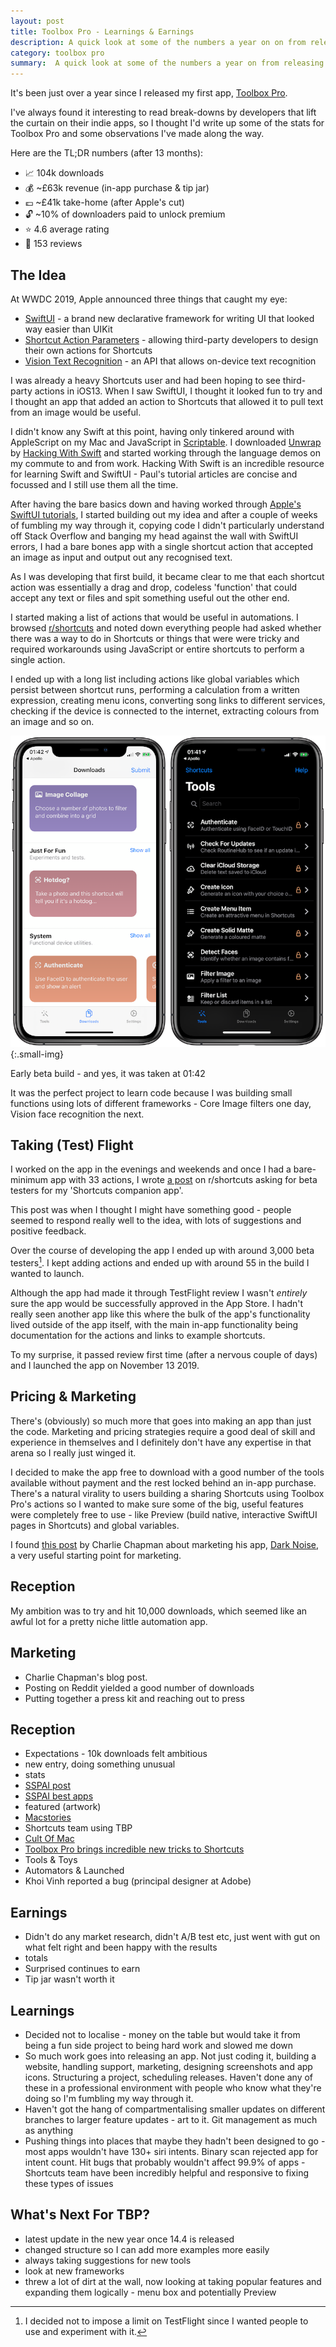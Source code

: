 ```yaml
---
layout: post
title: Toolbox Pro - Learnings & Earnings
description: A quick look at some of the numbers a year on on from releasing my first app.
category: toolbox pro
summary:  A quick look at some of the numbers a year on from releasing my first app.
---
```



It's been just over a year since I released my first app, [Toolbox Pro](https://www.toolboxpro.app).

I've always found it interesting to read break-downs by developers that lift the curtain on their indie apps, so I thought I'd write up some of the stats for Toolbox Pro and some observations I've made along the way. 

Here are the TL;DR numbers (after 13 months):

* 📈 104k downloads
* 💰 ~£63k revenue (in-app purchase & tip jar)
* 💷 ~£41k take-home (after Apple's cut)
* 🔓 ~10% of downloaders paid to unlock premium
* ⭐️ 4.6 average rating
* 📝 153 reviews

## The Idea
At WWDC 2019, Apple announced three things that caught my eye:
* [SwiftUI](https://youtu.be/psL_5RIBqnY?t=7598) - a brand new declarative framework for writing UI that looked way easier than UIKit
* [Shortcut Action Parameters](https://developer.apple.com/videos/play/wwdc2019/213/) - allowing third-party developers to design their own actions for Shortcuts
* [Vision Text Recognition](https://developer.apple.com/videos/play/wwdc2019/234/) - an API that allows on-device text recognition

I was already a heavy Shortcuts user and had been hoping to see third-party actions in iOS13. When I saw SwiftUI, I thought it looked fun to try and I thought an app that added an action to Shortcuts that allowed it to pull text from an image would be useful.

I didn't know any Swift at this point, having only tinkered around with AppleScript on my Mac and JavaScript in [Scriptable](https://scriptable.app). I downloaded [Unwrap](https://itunes.apple.com/app/id1440611372) by [Hacking With Swift](https://www.hackingwithswift.com) and started working through the language demos on my commute to and from work. Hacking With Swift is an incredible resource for learning Swift and SwiftUI - Paul's tutorial articles are concise and focussed and I still use them all the time.

After having the bare basics down and having worked through [Apple's SwiftUI tutorials](https://developer.apple.com/tutorials/swiftui/), I started building out my idea and after a couple of weeks of fumbling my way through it, copying code I didn't particularly understand off Stack Overflow and banging my head against the wall with SwiftUI errors, I had a bare bones app with a single shortcut action that accepted an image as input and output out any recognised text.

As I was developing that first build, it became clear to me that each shortcut action was essentially a drag and drop, codeless 'function' that could accept any text or files and spit something useful out the other end.

I started making a list of actions that would be useful in automations. I browsed [r/shortcuts](https://www.reddit.com/r/shortcuts) and noted down everything people had asked whether there was a way to do in Shortcuts or things that were were tricky and required workarounds using JavaScript or entire shortcuts to perform a single action. 

I ended up with a long list including actions like global variables which persist between shortcut runs, performing a calculation from a written expression, creating menu icons, converting song links to different services, checking if the device is connected to the internet, extracting colours from an image and so on.

![Early Beta Build](/assets/tbp-retrospective_1.png){:.small-img}

<span class="marginnote">Early beta build - and yes, it was taken at 01:42</span>

It was the perfect project to learn code because I was building small functions using lots of different frameworks - Core Image filters one day, Vision face recognition the next.

## Taking (Test) Flight

I worked on the app in the evenings and weekends and once I had a bare-minimum app with 33 actions, I wrote [a post](https://www.reddit.com/r/shortcuts/comments/cyi7uj/new_companion_app_for_shortcuts_looking_for_beta/) on r/shortcuts asking for beta testers for my 'Shortcuts companion app'.

This post was when I thought I might have something good - people seemed to respond really well to the idea, with lots of suggestions and positive feedback.

Over the course of developing the app I ended up with around 3,000 beta testers[^footnote]. I kept adding actions and ended up with around 55 in the build I wanted to launch.

Although the app had made it through TestFlight review I wasn't _entirely_ sure the app would be successfully approved in the App Store. I hadn't really seen another app like this where the bulk of the app's functionality lived outside of the app itself, with the main in-app functionality being documentation for the actions and links to example shortcuts.

To my surprise, it passed review first time (after a nervous couple of days) and I launched the app on November 13 2019.

## Pricing & Marketing

There's (obviously) so much more that goes into making an app than just the code. Marketing and pricing strategies require a good deal of skill and experience in themselves and I definitely don't have any expertise in that arena so I really just winged it.

I decided to make the app free to download with a good number of the tools available without payment and the rest locked behind an in-app purchase. There's a natural virality to users building a sharing Shortcuts using Toolbox Pro's actions so I wanted to make sure some of the big, useful features were completely free to use - like Preview (build native, interactive SwiftUI pages in Shortcuts) and global variables.

I found [this post](https://charliemchapman.com/posts/2019/9/27/marketing-dark-noise/) by Charlie Chapman about marketing his app, [Dark Noise](https://apps.apple.com/app/dark-noise/id1465439395), a very useful starting point for marketing. 

## Reception

My ambition was to try and hit 10,000 downloads, which seemed like an awful lot for a pretty niche little automation app.








## Marketing
* Charlie Chapman's blog post. 
* Posting on Reddit yielded a good number of downloads
* Putting together a press kit and reaching out to press

## Reception
* Expectations - 10k downloads felt ambitious
* new entry, doing something unusual
* stats
* [SSPAI post](https://sspai.com/post/57529)
* [SSPAI best apps](https://sspai.com/post/57983)
* featured (artwork)
* [Macstories](https://www.macstories.net/reviews/toolbox-pro-review-a-must-have-companion-utility-for-shortcuts-power-users/)
* Shortcuts team using TBP
* [Cult Of Mac](https://www.cultofmac.com/665454/toolbox-pro-brings-incredible-new-tricks-to-shortcuts/)
* [Toolbox Pro brings incredible new tricks to Shortcuts](https://www.cultofmac.com/665454/toolbox-pro-brings-incredible-new-tricks-to-shortcuts/)
* Tools & Toys
* Automators & Launched
* Khoi Vinh reported a bug (principal designer at Adobe)
    
## Earnings
* Didn't do any market research, didn't A/B test etc, just went with gut on what felt right and been happy with the results
* totals
* Surprised continues to earn
* Tip jar wasn't worth it

## Learnings
* Decided not to localise - money on the table but would take it from being a fun side project to being hard work and slowed me down
* So much work goes into releasing an app. Not just coding it, building a website, handling support, marketing, designing screenshots and app icons. Structuring a project, scheduling releases. Haven't done any of these in a professional environment with people who know what they're doing so I'm fumbling my way through it.
* Haven't got the hang of compartmentalising smaller updates on different branches to larger feature updates - art to it. Git management as much as anything
* Pushing things into places that maybe they hadn't been designed to go - most apps wouldn't have 130+ siri intents. Binary scan rejected app for intent count. Hit bugs that probably wouldn't affect 99.9% of apps - Shortcuts team have been incredibly helpful and responsive to fixing these types of issues

## What's Next For TBP?
* latest update in the new year once 14.4 is released
* changed structure so I can add more examples more easily
* always taking suggestions for new tools
* look at new frameworks 
* threw a lot of dirt at the wall, now looking at taking popular features and expanding them logically - menu box and potentially Preview

    
[^footnote]: I decided not to impose a limit on TestFlight since I wanted people to use and experiment with it.
